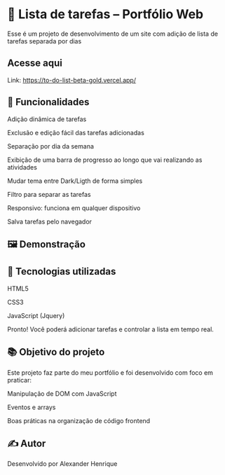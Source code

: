 # 📝 Lista de tarefas – Portfólio Web #
Esse é um projeto de desenvolvimento de um site com adição de lista de tarefas separada por dias

## Acesse aqui ##
Link: https://to-do-list-beta-gold.vercel.app/

## 🔧 Funcionalidades ##
Adição dinâmica de tarefas

Exclusão e edição fácil das tarefas adicionadas

Separação por dia da semana

Exibição de uma barra de progresso ao longo que vai realizando as atividades

Mudar tema entre Dark/Ligth de forma simples

Filtro para separar as tarefas

Responsivo: funciona em qualquer dispositivo

Salva tarefas pelo navegador

## 🖼️ Demonstração ##


## 🚀 Tecnologias utilizadas ##
HTML5

CSS3

JavaScript (Jquery)

Pronto! Você poderá adicionar tarefas e controlar a lista em tempo real.

## 📚 Objetivo do projeto ##
Este projeto faz parte do meu portfólio e foi desenvolvido com foco em praticar:

Manipulação de DOM com JavaScript

Eventos e arrays

Boas práticas na organização de código frontend

## ✍️ Autor ##
Desenvolvido por Alexander Henrique
